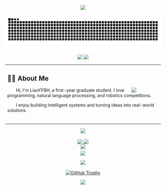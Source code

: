 <!-- https://github.com/kyechan99/capsule-render -->

<p align="center">
<img src="https://capsule-render.vercel.app/api?type=waving&color=timeGradient&height=300&&section=header&text=HI%20THERE!&fontSize=90&fontAlign=50&fontAlignY=30&desc=I%20am%20LiaoYFBH!&descAlign=50&descSize=30&descAlignY=60&animation=twinkling">
</p>
<div align="center">
<p align="center">
  <picture>
    <source media="(prefers-color-scheme: dark)" srcset="https://raw.githubusercontent.com/LiaoYFBH/仓LiaoYFBH/output/github-contribution-grid-snake-dark.svg">
    <source media="(prefers-color-scheme: light)" srcset="https://raw.githubusercontent.com/LiaoYFBH/LiaoYFBH/output/github-contribution-grid-snake.svg">
    <img alt="github contribution grid snake animation" src="https://raw.githubusercontent.com/LiaoYFBH/LiaoYFBH/output/github-contribution-grid-snake.svg">
  </picture>
</p>

<p align="center">
<a href="https://github.com/LiaoYFBH"><img src="https://img.shields.io/badge/GitHub-LiaoYFBH-blue?logo=github" /></a>
<a href="https://www.zhihu.com/people/liiif-62" target="_blank"><img src="https://img.shields.io/badge/知乎-liiif-blue?logo=Zhihu" /></a>
</p>

<table>
<tr><td>

## 🌟🤖 About Me

<img align="right" width="88" src="https://avatars.githubusercontent.com/u/131259384?s=400&u=2edb1046367f04e0b524491ea43e36f226bec6fa&v=4" />

<p>&emsp;&emsp;Hi, I'm LiaoYFBH, a first-year graduate student. I love programming, natural language processing, and robotics competitions.</p>
<p>&emsp;&emsp;I enjoy building intelligent systems and turning ideas into real-world solutions.</p>

<div>&nbsp;</div>

</td></tr>
</table>

<p align="center">
<img src="https://readme-typing-svg.demolab.com?font=Orbitron&size=25&pause=1000&center=true&vCenter=true&random=false&width=600&lines=Welcome+to+my+GitHub+profile+page!;I+am+super+obsessed+with+programming!" />
</p>
<p align="center">
<img align="center" width="400" src="https://github-readme-stats-phi-rosy-10.vercel.app/api?username=LiaoYFBH&theme=transparent&include_all_commits=true&show_icons=true&hide_border=true" />
<img align="center" width="400" src="https://streak-stats.demolab.com?user=LiaoYFBH&theme=transparent&date_format=%5BY.%5Dn.j&hide_border=true" />
<br/>
<!-- https://github.com/Ashutosh00710/github-readme-activity-graph -->
<img width="800" src="https://github-readme-activity-graph.vercel.app/graph?username=LiaoYFBH&theme=github-compact&hide_border=true&area=true">
<br/>
<img align="center" src="https://github-readme-stats-phi-rosy-10.vercel.app/api/top-langs/?username=LiaoYFBH&theme=transparent&hide_border=true&layout=donut-vertical&langs_count=6&count_private=true" />
</p>

<!-- https://github.com/DenverCoder1/readme-typing-svg -->


<p align="center">
  <img src="https://skillicons.dev/icons?i=py,c,cpp,cs,html,css,md,matlab&theme=light" />
</p>
<!-- 奖杯 -->
<a href="https://github.com/LiaoYFBH">
  <img src="https://github-profile-trophy.vercel.app/?username=LiaoYFBH&theme=onedark" alt="GitHub Trophy" />
</a>



<!-- https://github.com/kyechan99/capsule-render -->
<p align="center">
<img src="https://capsule-render.vercel.app/api?type=waving&color=timeGradient&height=300&&section=footer&text=THE%20END!&fontSize=90&fontAlign=50&fontAlignY=70&desc=Hope%20your%20program%20is%20bug-free!&descAlign=50&descSize=30&descAlignY=40&animation=twinkling">
</p>